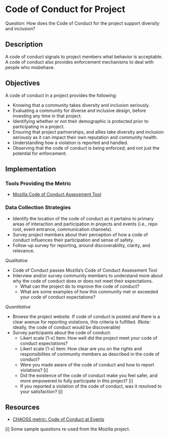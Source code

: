 # Code of Conduct for Project

Question: How does the Code of Conduct for the project support diversity and inclusion?

## Description

A code of conduct signals to project members what behavior is acceptable. A code of conduct also provides enforcement mechanisms to deal with people who misbehave.


## Objectives

A code of conduct in a project provides the following: 

- Knowing that a community takes diversity and inclusion seriously.
- Evaluating a community for diverse and inclusive design, before investing any time in that project.
- Identifying whether or not their demographic is protected prior to participating in a project.
- Ensuring that project partnerships, and allies take diversity and inclusion seriously as it can impact their own reputation and community health.
- Understanding how a violation is reported and handled.
- Observing that the code of conduct is being enforced; and not just the potential for enforcement.

## Implementation

### Tools Providing the Metric

* [Mozilla Code of Conduct Assessment Tool](https://mozilla.github.io/diversity-coc-review.io/)

### Data Collection Strategies

- Identify the location of the code of conduct as it pertains to primary areas of interaction and participation in projects and events (i.e., repo root, event entrance, communication channels).
- Survey project members about their perception of how a code of conduct influences their participation and sense of safety.
- Follow-up survey for reporting, around discoverability, clarity, and relevance.

_Qualitative_

- Code of Conduct passes Mozilla’s Code of Conduct Assessment Tool
- Interview and/or survey community members to understand more about why the code of conduct does or does not meet their expectations.
  * What can the project do to improve the code of conduct?
  * What are some examples of how this community met or exceeded your code of conduct expectations?

_Quantitative_

- Browse the project website. If code of conduct is posted and there is a clear avenue for reporting violations, this criteria is fulfilled. (Note: ideally, the code of conduct would be discoverable)
- Survey participants about the code of conduct:
  * Likert scale [1-x] item: How well did the project meet your code of conduct expectations?
  * Likert scale [1-x] item: How clear are you on the rights and responsibilites of community members as described in the code of conduct?
  * Were you made aware of the code of conduct and how to report violations? [i]
  * Did the existence of the code of conduct make you feel safer, and more empowered to fully participate in this project? [i]
  * If you reported a violation of the code of conduct, was it resolved to your satisfaction? [i]

## Resources

- [CHAOSS metric: Code of Conduct at Events](https://github.com/chaoss/wg-diversity-inclusion/blob/master/focus-areas/events/event-code-of-conduct.md)


[i] Some sample questions re-used from the Mozilla project.
